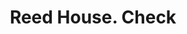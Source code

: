 ---
doi: 10.7916/D83X9JR5
date_other: '1870'
date_other_textual: 1870-1879
form: printed ephemera
genre:
- Checks (bank checks)
name:
- Reed House
object_in_context_url: https://biggert.cul.columbia.edu/items/view/ave_biggert_01363
subject_hierarchical_geographic:
- Erie, Pennsylvania, United States
subject_name:
- Reed House
title: Reed House. Check
sort_title: Reed House. Check
call_number: ave_biggert_01363
coordinates:
- 42.129444444444445,-80.085
pid: ave_biggert_01363
identifiers: ave_biggert_01363
thumbnail: https://derivativo-3.library.columbia.edu/iiif/2/ldpd:344571/full/!256,256/0/native.jpg
permalink: "/biggert/ave_biggert_01363/"
layout: iiif-image-page
---